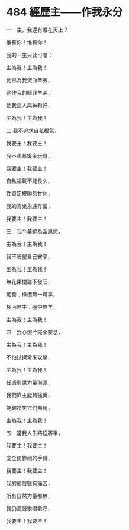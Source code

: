 # 484 經歷主——作我永分

一　主，我還有誰在天上？

惟有你！惟有你！

我的一生只此可唱：

主為我！主為我！

祂已為我流血辛勞，

祂作我的贖罪羊羔，

使我這人與神和好，

主為我！主為我！

二 我不追求自私福氣，

我要主！我要主！

我不羡慕鍍金玩意，

我要主！我要主！

自私福氣不能長久，

性質定規瞬息甘休，

我的喜樂永遠存留，

我要主！我要主！

三　我今棄絕為富思想，

主為我！主為我！

我不盼望自己安享，

主為我！主為我！

無花果樹雖不發旺，

葡萄﹑橄欖無一可享，

棚內無牛﹑圈中無羊，

主為我！主為我！

四　我心現今完全安息，

主為我！主為我！

不怕試探常來攻擊，

主為我！主為我！

任憑引誘力量洶湧，

我們靠主能夠強勇，

能夠冷笑它們無用，

主為我！主為我！

五　當我人生路程將畢，

我要主！我要主！

安全倚靠祂的手臂，

我要主！我要主！

我的軀殼雖有痛苦，

所有自然力量都無，

我仍高聲歌唱歡呼，

我要主！我要主！

